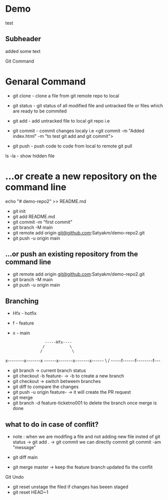 # Demo

test

## Subheader

added some text


Git Command

# Genaral Command

- git clone - clone a file from git remote repo to local

- git status - git status of all modified file and untracked file or files which are ready to be commited

- git add - add untracked file to local git repo i.e <git add.>

- git commit - commit changes localy i.e <git commit -m "Added index.html" -m "to test git add and git commit">

- git push - push code to code from local to remote <need SSH ke setup required to push code to git>
git pull


ls -la - show hidden file

# …or create a new repository on the command line
echo "# demo-repo2" >> README.md
- git init
- git add README.md
- git commit -m "first commit"
- git branch -M main
- git remote add origin git@github.com:Satyakm/demo-repo2.git
- git push -u origin main
                
## …or push an existing repository from the command line
- git remote add origin git@github.com:Satyakm/demo-repo2.git
- git branch -M main
- git push -u origin main 


## Branching
- Hfx - hotfix
- f - feature
- x - main

                    -----Hfx----
                   /           \
                  /             \
x--------x-------x ------x-------x-------x------
          \                            /
            \-----f------f--------f---


- git branch -> current branch status
- git checkout -b feature-<feature id> -> -b to create a new branch
- git checkout -> switch betweem branches
- git diff <branch name> to compare the changes
- git push -u origin feature-<feature id> -> it will create the PR request
- git merge <branchname>
- git branch -d feature-ticketno001 to delete the branch once merge is done

## what to do in case of conflit?
- note : when we are modifing a file and not adding new file insted of git status -> git add . -> git commit we can directly commit git commit -am "message"

- git diff main
- git merge master -> keep the feature branch updated
fix the conflit

Git Undo
- git reset <file name> unstage the filed if changes has beeen staged
- git reset HEAD~1 <reset if already commited the changes>
